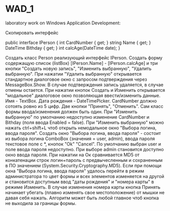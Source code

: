 # WAD_1
laboratory work on Windows Application Development:

Скопировать интерфейс

public interface IPerson
{
int CardNumber { get; }
string Name { get; }
DateTime Bithday { get; }
int calcAge(DateTime date);
}

Создать класс Person реализующий интерфейс IPerson.
Создать форму содержащую список (listBox) [IPerson.Name] - [IPerson.calcAge] и три
кнопки "Создать новую запись", "Изменить выбранную", "Удалить выбранную".
При нажатии "Удалить выбранную" открывается стандартное диалоговое окно с запросом
подтверждения через MessageBox.Show. В случае подтверждения запись удаляется, в
случае отмены остается.
При нажатии кнопок Создать и Изменить открывается "модальное" диалоговое окно
позволяющая ввести/изменить данные.
Имя - TextBox. Дата рождения - DateTimePicker. CardNumber должно сотоять ровно из 5
цифр. Две кнопки "Принять", "Отменить".
Сам класс формы ввода/изменения должен быть один.
При "Изменить выбранную" по умолчанию недоступно изменение CardNumber и Bithday
(поля ввода Enabled = false).
При "Изменить выбранную" можно нажать ctrl+shift+L чтоб открыть немодальное окно
"Выбора логина, ввода пароля".
Создать окно "Выбора логина, ввода пароля" - состоит из выбора логина ComboBox
(значения = user, admin), ввода пароля текстовое поле с *, кнопок "Ok" "Cancel". По
умолчанию выбран user и поле ввода пароля недоступно. При выборе admin становится
доступно окно ввода пароля. При нажатии на Ок сравнивается MD5 от конкатенации строк
логин+пароль с предвычесленным и сохраненным в ПО значением
(System.Security.Cryptography.MD5).
Если при помощи окна "Выбора логина, ввода пароля" удалось перейти в режим
администратора то цвет формы и всех элементов изменяется на другой и становится
доступным ввод "даты рождения" и "номера карты" в режиме Изменить.
В случае изменения номера карты кнопка Принять начинает убегать (плавно изменять
свое местоположение) от мышки не давая себя нажать. Алгоритм может быть любой
главное чтоб кнопка не выходила за границы формы. 
